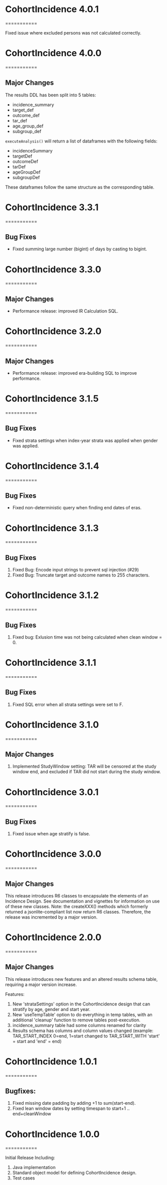 # CohortIncidence 4.0.1
===========

Fixed issue where excluded persons was not calculated correctly.



# CohortIncidence 4.0.0
===========

## Major Changes

The results DDL has been split into 5 tables:
- incidence_summary
- target_def
- outcome_def
- tar_def
- age_group_def
- subgroup_def

`executeAnalysis()` will return a list of dataframes with the following fields:
- incidenceSummary
- targetDef
- outcomeDef
- tarDef
- ageGroupDef
- subgroupDef

These dataframes follow the same structure as the corresponding table.



# CohortIncidence 3.3.1
===========

## Bug Fixes

* Fixed summing large number (bigint) of days by casting to bigint.


# CohortIncidence 3.3.0
===========

## Major Changes

* Performance release: improved IR Calculation SQL.


# CohortIncidence 3.2.0
===========

## Major Changes

* Performance release: improved era-building SQL to improve performance.


# CohortIncidence 3.1.5
===========

## Bug Fixes

* Fixed strata settings when index-year strata was applied when gender was applied.

# CohortIncidence 3.1.4
===========

## Bug Fixes

* Fixed non-deterministic query when finding end dates of eras.


# CohortIncidence 3.1.3
===========

## Bug Fixes

1.  Fixed Bug: Encode input strings to prevent sql injection (#29)
2.  Fixed Bug: Truncate target and outcome names to 255 characters.


# CohortIncidence 3.1.2
===========

## Bug Fixes

1. Fixed bug:  Exlusion time was not being calculated when clean window = 0.


# CohortIncidence 3.1.1
===========

## Bug Fixes

1. Fixed SQL error when all strata settings were set to F.


# CohortIncidence 3.1.0
===========

## Major Changes

1. Implemented StudyWindow setting:   TAR will be censored at the study window end, and excluded if TAR did not start during the study window.

# CohortIncidence 3.0.1
===========

## Bug Fixes

1. Fixed issue when age stratify is false.

# CohortIncidence 3.0.0
===========

## Major Changes

This release introduces R6 classes to encapsulate the elements of an Incidence Design.  See documentation and vignettes for information on use of these new classes.  Note:  the createXXX() methods which formerly returned a jsonlite-compliant list now return R6 classes. Therefore, the release was incremented by a major version.


# CohortIncidence 2.0.0
===========

## Major Changes

This release introduces new features and an altered results schema table, requiring a major version increase.

Features:

1. New 'strataSettings' option in the CohortIncidence design that can stratify by age, gender and start year.
2. New 'useTempTable' option to do everything in temp tables, with an additional 'cleanup' function to remove tables post-execution.
3. incidence_summary table had some columns renamed for clarity
4. Results schema has columns and column values changed (example: TAR_START_INDEX 0=end, 1=start changed to TAR_START_WITH 'start' = start and 'end' = end)


# CohortIncidence 1.0.1
===========

## Bugfixes:

1. Fixed missing date padding by adding +1 to sum(start-end).
2. Fixed lean window dates by setting timespan to start+1 .. end+cleanWindow

# CohortIncidence 1.0.0
===========

Initial Release Including:

1. Java implementation 
2. Standard object model for defining CohortIncidence design.
3. Test cases

